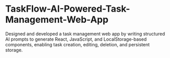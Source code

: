 # TaskFlow-AI-Powered-Task-Management-Web-App
Designed and developed a task management web app by writing structured AI prompts to generate React, JavaScript, and LocalStorage-based components, enabling task creation, editing, deletion, and persistent storage.
